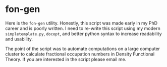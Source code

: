 fon-gen
=======

Here is the `fon-gen` utility. Honestly, this script was made early in my
PhD career and is poorly written. I need to re-write this script using
my modern `simpletemplate.py`, `docopt`, and better python syntax to
increase readability and usability.

The point of the script was to automate computations on a large computer
cluster to calculate fractional occupation numbers in Density Functional
Theory. If you are interested in the script please email me.
